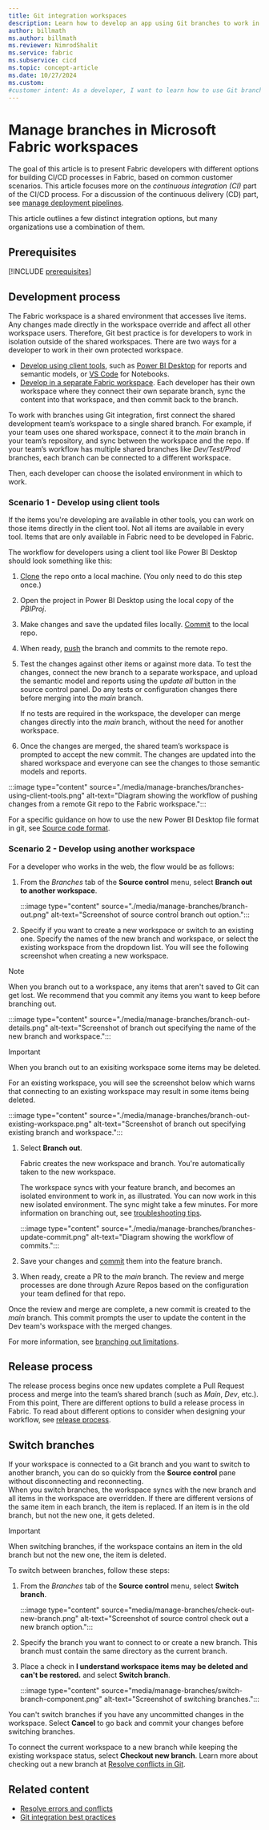 ```yaml
---
title: Git integration workspaces
description: Learn how to develop an app using Git branches to work in your own isolated workspace environment and improve collaboration with your team.
author: billmath
ms.author: billmath
ms.reviewer: NimrodShalit
ms.service: fabric
ms.subservice: cicd
ms.topic: concept-article
ms.date: 10/27/2024
ms.custom:
#customer intent: As a developer, I want to learn how to use Git branches in Fabric so that I can work in my own isolated environment.
---
```


# Manage branches in Microsoft Fabric workspaces

The goal of this article is to present Fabric developers with different options for building CI/CD processes in Fabric, based on common customer scenarios. This article focuses more on the *continuous integration (CI)* part of the CI/CD process. For a discussion of the continuous delivery (CD) part, see [manage deployment pipelines](../manage-deployment.md).

This article outlines a few distinct integration options, but many organizations use a combination of them.  

## Prerequisites

[!INCLUDE [prerequisites](../includes/github-prereqs.md)]

## Development process

The Fabric workspace is a shared environment that accesses live items. Any changes made directly in the workspace override and affect all other workspace users. Therefore, Git best practice is for developers to work in isolation outside of the shared workspaces. There are two ways for a developer to work in their own protected workspace.

- [Develop using client tools](#scenario-1---develop-using-client-tools), such as [Power BI Desktop](https://powerbi.microsoft.com/desktop/) for reports and semantic models, or [VS Code](https://code.visualstudio.com/) for Notebooks.
- [Develop in a separate Fabric workspace](#scenario-2---develop-using-another-workspace). Each developer has their own workspace where they connect their own separate branch, sync the content into that workspace, and then commit back to the branch.

To work with branches using Git integration, first connect the shared development team’s workspace to a single shared branch. For example, if your team uses one shared workspace, connect it to the *main* branch in your team’s repository, and sync between the workspace and the repo. If your team’s workflow has multiple shared branches like *Dev/Test/Prod* branches, each branch can be connected to a different workspace.

Then, each developer can choose the isolated environment in which to work.

### Scenario 1 - Develop using client tools

If the items you're developing are available in other tools, you can work on those items directly in the client tool. Not all items are available in every tool. Items that are only available in Fabric need to be developed in Fabric.

The workflow for developers using a client tool like Power BI Desktop should look something like this:

1. [Clone](/azure/devops/repos/git/clone?) the repo onto a local machine. (You only need to do this step once.)
1. Open the project in Power BI Desktop using the local copy of the *PBIProj*.
1. Make changes and save the updated files locally. [Commit](/azure/devops/repos/git/gitquickstart#commit-your-work) to the local repo.
1. When ready, [push](/azure/devops/repos/git/pushing) the branch and commits to the remote repo.
1. Test the changes against other items or against more data. To test the changes, connect the new branch to a separate workspace, and upload the semantic model and reports using the *update all* button in the source control panel. Do any tests or configuration changes there before merging into the *main* branch.

   If no tests are required in the workspace, the developer can merge changes directly into the *main* branch, without the need for another workspace.

1. Once the changes are merged, the shared team’s workspace is prompted to accept the new commit. The changes are updated into the shared workspace and everyone can see the changes to those semantic models and reports.

:::image type="content" source="./media/manage-branches/branches-using-client-tools.png" alt-text="Diagram showing the workflow of pushing changes from a remote Git repo to the Fabric workspace.":::

For a specific guidance on how to use the new Power BI Desktop file format in git, see [Source code format](./source-code-format.md).

### Scenario 2 - Develop using another workspace

For a developer who works in the web, the flow would be as follows:

1. From the *Branches* tab of the **Source control** menu, select **Branch out to another workspace**.

    :::image type="content" source="./media/manage-branches/branch-out.png" alt-text="Screenshot of source control branch out option.":::

1. Specify if you want to create a new workspace or switch to an existing one. Specify the names of the new branch and workspace, or select the existing workspace from the dropdown list. You will see the following screenshot when creating a new workspace.

>[!NOTE]
>When you branch out to a workspace, any items that aren't saved to Git can get lost. We recommend that you commit any items you want to keep before branching out.
   
   :::image type="content" source="./media/manage-branches/branch-out-details.png" alt-text="Screenshot of branch out specifying the name of the new branch and workspace.":::

>[!IMPORTANT]
>When you branch out to an exisiting workspace some items may be deleted.

For an existing workspace, you will see the screenshot below which warns that connecting to an existing workspace may result in some items being deleted.
   
   :::image type="content" source="./media/manage-branches/branch-out-existing-workspace.png" alt-text="Screenshot of branch out specifying existing branch and workspace.":::

1. Select **Branch out**.

   Fabric creates the new workspace and branch. You're automatically taken to the new workspace.

   The workspace syncs with your feature branch, and becomes an isolated environment to work in, as illustrated. You can now work in this new isolated environment. The sync might take a few minutes. For more information on branching out, see [troubleshooting tips](../troubleshoot-cicd.md#branching-out-i-dont-see-the-branch-i-want-to-connect-to).

   :::image type="content" source="./media/manage-branches/branches-update-commit.png" alt-text="Diagram showing the workflow of commits.":::

1. Save your changes and [commit](./git-get-started.md#commit-changes-to-git) them into the feature branch.
1. When ready, create a PR to the *main* branch. The review and merge processes are done through Azure Repos based on the configuration your team defined for that repo.

Once the review and merge are complete, a new commit is created to the *main* branch. This commit prompts the user to update the content in the Dev team's workspace with the merged changes.

For more information, see [branching out limitations](./git-integration-process.md#branching-out-limitations).

## Release process

The release process begins once new updates complete a Pull Request process and merge into the team’s shared branch (such as *Main*, *Dev*, etc.). From this point, There are different options to build a release process in Fabric. To read about different options to consider when designing your workflow, see [release process](../manage-deployment.md#release-process).

## Switch branches

If your workspace is connected to a Git branch and you want to switch to another branch, you can do so quickly from the **Source control** pane without disconnecting and reconnecting.  
When you switch branches, the workspace syncs with the new branch and all items in the workspace are overridden. If there are different versions of the same item in each branch, the item is replaced. If an item is in the old branch, but not the new one, it gets deleted.

>[!IMPORTANT]
>When switching branches, if the workspace contains an item in the old branch but not the new one, the item is deleted.


To switch between branches, follow these steps:

1. From the *Branches* tab of the **Source control** menu, select **Switch branch**.

    :::image type="content" source="media/manage-branches/check-out-new-branch.png" alt-text="Screenshot of source control check out a new branch option.":::

1. Specify the branch you want to connect to or create a new branch. This branch must contain the same directory as the current branch.

1. Place a check in **I understand workspace items may be deleted and can't be restored.** and select **Switch branch**.
    
    :::image type="content" source="media/manage-branches/switch-branch-component.png" alt-text="Screenshot of switching branches.":::

You can't switch branches if you have any uncommitted changes in the workspace. Select **Cancel** to go back and commit your changes before switching branches.

To connect the current workspace to a new branch while keeping the existing workspace status, select **Checkout new branch**. Learn more about checking out a new branch at [Resolve conflicts in Git](./conflict-resolution.md#resolve-conflict-in-git).

## Related content

- [Resolve errors and conflicts](./conflict-resolution.md)
- [Git integration best practices](../best-practices-cicd.md)
